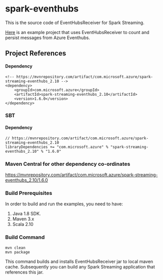 # spark-eventhubs
This is the source code of EventHubsReceiver for Spark Streaming. 

[Here](https://github.com/hdinsight/spark-streaming-data-persistence-examples) is an example project that uses EventHubsReceiver to count and persist messages from Azure Eventhubs.

## Project References

#### Dependency
    <!-- https://mvnrepository.com/artifact/com.microsoft.azure/spark-streaming-eventhubs_2.10 -->
    <dependency>
        <groupId>com.microsoft.azure</groupId>
        <artifactId>spark-streaming-eventhubs_2.10</artifactId>
        <version>1.6.0</version>
    </dependency>

### SBT

#### Dependency
    // https://mvnrepository.com/artifact/com.microsoft.azure/spark-streaming-eventhubs_2.10
    libraryDependencies += "com.microsoft.azure" % "spark-streaming-eventhubs_2.10" % "1.6.0"

### Maven Central for other dependency co-ordinates

https://mvnrepository.com/artifact/com.microsoft.azure/spark-streaming-eventhubs_2.10/1.6.0

### Build Prerequisites

In order to build and run the examples, you need to have:

1. Java 1.8 SDK.
2. Maven 3.x
3. Scala 2.10

### Build Command
    mvn clean
    mvn package
This command builds and installs EventHubsReceiver jar to local maven cache. Subsequently you can build any Spark Streaming application that references this jar.

